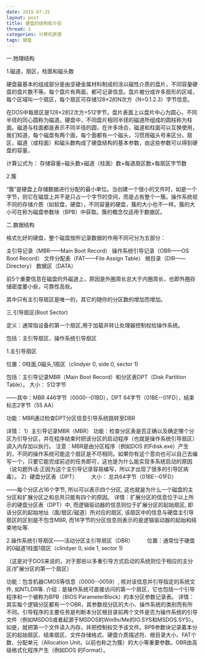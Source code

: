 ```yaml
---
date: 2015-07-25
layout: post
title: 硬盘的结构和介绍
thread: 1
categories: 计算机原理
tags: 硬盘
---
```


一.物理结构

1.磁道，扇区，柱面和磁头数

硬盘最基本的组成部分是由坚硬金属材料制成的涂以磁性介质的盘片，不同容量硬盘的盘片数不等。每个盘片有两面，都可记录信息。盘片被分成许多扇形的区域，每个区域叫一个扇区，每个扇区可存储128×2的N次方（N=0.1.2.3）字节信息。

在DOS中每扇区是128×2的2次方=512字节，盘片表面上以盘片中心为圆心，不同半径的同心圆称为磁道。硬盘中，不同盘片相同半径的磁道所组成的圆柱称为柱面。磁道与柱面都是表示不同半径的圆，在许多场合，磁道和柱面可以互换使用，我们知道，每个磁盘有两个面，每个面都有一个磁头，习惯用磁头号来区分。扇区，磁道（或柱面）和磁头数构成了硬盘结构的基本参数，由这些参数可以得到硬盘的容量，

计算公式为：
存储容量=磁头数×磁道（柱面）数×每道扇区数×每扇区字节数

2.簇 　　

“簇”是硬盘上存储数据进行分配的最小单位。当创建一个很小的文件时，如是一个字节，则它在磁盘上并不是只占一个字节的空间，而是占有整个一簇。操作系统视不同的存储介质（如软盘，硬盘），不同容量的硬盘，簇的大小也不一样。簇的大小可在称为磁盘参数块（BPB）中获取。簇的概念仅适用于数据区。

二.数据结构

格式化好的硬盘，整个磁盘按所记录数据的作用不同可分为五部分：

主引导记录（MBR——Main Boot Record）
操作系统引导记录（OBR——OS Boot Record）
文件分配表（FAT——File Assign Table）
根目录（DIR——Directory）
数据区（DATA）

前5个重要信息在磁盘的外磁道上，原因是外圈周长总大于内圈周长，也即外圈存储密度要小些，可靠性高些。

其中只有主引导扇区是唯一的，其它的随你的分区数的增加而增加。

三.引导扇区(Boot Sector)

定义：通常指设备的第一个扇区,用于加载并转让处理器控制权给操作系统。

包括：主引导扇区、操作系统引导扇区

1.主引导扇区　

位置：0柱面,0磁头,1扇区（clindyer 0, side 0, sector 1)

包括：主引导记录MBR（Main Boot Record）和分区表DPT（Disk Partition Table）。
大小： 512字节

——其中：MBR 446字节（0000--01BD），DPT 64字节（01BE--01FD），结束标志2字节（55 AA）

功能：MBR通过检查DPT分区信息引导系统跳转至DBR

详情：
1）主引导记录MBR（MBR）
功能：检查分区表是否正确以及确定哪个分区为引导分区，并在程序结束时把该分区的启动程序（也就是操作系统引导扇区）调入内存加以执行。
注意：MBR是由分区程序（例如DOS 的Fdisk.exe）产生的，不同的操作系统可能这个扇区是不尽相同。如果你有这个意向也可以自己去编写一个，只要它能完成前述的任务即可，这也是为什么能实现多系统启动的原因（说句题外话:正因为这个主引导记录容易编写，所以才出现了很多的引导区病毒）。
2）硬盘分区表（DPT） 　　
大小： 总共64字节（01BE--01FD）

——每个分区占16个字节, 所以可以表示四个分区, 这也就是为什么一个磁盘的主分区和扩展分区之和总共只能有四个的原因。
详情：扩展分区的信息位于以上所示的硬盘分区表（DPT）中, 而逻辑驱动器的信息则位于扩展分区的起始扇区, 即该分区的起始地址（面/扇区/磁道）所对应的扇区, 该扇区中的信息与硬盘主引导扇区的区别是不包含MBR, 而16字节的分区信息则表示的是逻辑驱动器的起始和结束地址等.



2.操作系统引导扇区——活动分区主引导扇区（DBR） 　　
位置：通常位于硬盘的0磁道1柱面1扇区（clindyer 0, side 1, sector 1)

（这是对于DOS来说的，对于那些以多重引导方式启动的系统则位于相应的主分区/扩展分区的第一个扇区）

功能：包含机器CMOS等信息（0000--0059）, 核对该信息并引导指定的系统文件, 如NTLDR等.
介绍：是操作系统可直接访问的第一个扇区，它也包括一个引导程序和一个被称为BPB（BIOS ParameterBlock）的本分区参数记录表。
详情：其实每个逻辑分区都有一个OBR，其参数视分区的大小、操作系统的类别而有所不同。引导程序的主要任务是判断本分区根目录前两个文件是否为操作系统的引导文件（例如MSDOS或者起源于MSDOS的Win9x/Me的IO.SYS和MSDOS.SYS）。如是，就把第一个文件读入内存，并把控制权交予该文件。BPB参数块记录着本分区的起始扇区、结束扇区、文件存储格式、硬盘介质描述符、根目录大小、FAT个数、分配单元（Allocation Unit，以前也称之为簇）的大小等重要参数。OBR由高级格式化程序产生（例如DOS 的Format）。

 

